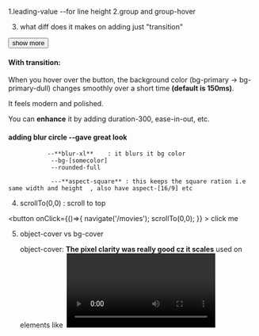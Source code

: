 

1.leading-value --for line height
2.group and group-hover 

3. what diff does it makes on adding just "transition"

<div className='flex justify-center items-center mt-20'>
               <button className='bg-primary px-10 py-3 hover:bg-primary-dull rounded-md transition text-sm font-medium  cursor-pointer'>show more</button>
</div>


#### With transition:
When you hover over the button, the background color (bg-primary → bg-primary-dull) changes smoothly over a short time 
**(default is 150ms)**.

It feels modern and polished.

You can **enhance** it by adding duration-300, ease-in-out, etc.


#### adding blur circle --gave great look
               --**blur-xl**    : it blurs it bg color
                --bg-[somecolor]
                --rounded-full

                ---**aspect-square** : this keeps the square ration i.e same width and height  , also have aspect-[16/9] etc

4. scrollTo(0,0) : scroll to top

 <button onClick={()=>{ navigate('/movies'); scrollTo(0,0); }} > click me </button> 


5. object-cover vs bg-cover

   object-cover:   **The pixel clarity was really good cz it scales**
                 used on elements like <img> <video> <iframe>
                 CSS Equivalent: object-fit: cover;

                Behavior:
                Scales the image to fill the container while maintaining its aspect ratio.

                Parts of the image might be cropped if the container's aspect ratio differs.

                <img class="object-cover w-40 h-40" src="image.jpg" />

   bg-cover    :
                 used on 	Any element with a background-image



6. Truncate
        truncate in Tailwind CSS
        
    The truncate utility is used to cut off long text with an ellipsis (...) if it overflows its container, keeping the layout clean.                 

7.  space-y-2 : space 
      
        
                    <div className='text-sm space-y-2 '>
                            <p>Home</p> 
                            <p>About us</p>
                            <p>Contact us</p>
                            <p>Privacy policy</p>
                    </div>


8.  w-max  : equilavalent to "width:max-content" 
           “Make the width just wide enough to fit the longest unbreakable content (like text or inline elements), without wrapping"


           "So w-max makes the element grow only as wide as its longest content, and not more."
     <div className='overflow-x-auto no-scroll'>
               <div className='py-10 flex gap-5  w-max'>
              {
                dummyCastsData.map((cast)=>(
                  <div className='flex-col items-center justify-center w-full '>

                    <img src={cast.profile_path} alt="profileImage" className='aspect-square  rounded-full size-20 object-center object-cover'/>
                    <p className='text-sm'>{cast.name}</p>

                  </div>

                ))
              }
             </div>                    
                        